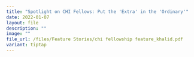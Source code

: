 ```yaml
---
title: "Spotlight on CHI Fellows: Put the 'Extra' in the 'Ordinary'"
date: 2022-01-07
layout: file
description: ""
image: ""
file_url: /files/Feature Stories/chi fellowship feature_khalid.pdf
variant: tiptap
---
```

